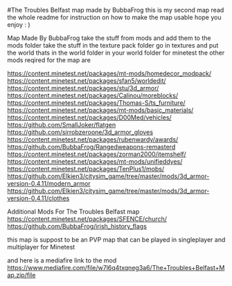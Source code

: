 #The Troubles Belfast map made by BubbaFrog this is my second map read the whole readme for instruction on how to make the map usable hope you enjoy : )


Map Made By BubbaFrog take the stuff from mods and add them to the mods folder take the stuff in the texture pack folder go in textures and put the world thats in the world folder in your world folder for minetest the other mods reqired for the map are

https://content.minetest.net/packages/mt-mods/homedecor_modpack/
https://content.minetest.net/packages/sfan5/worldedit/
https://content.minetest.net/packages/stu/3d_armor/
https://content.minetest.net/packages/Calinou/moreblocks/
https://content.minetest.net/packages/Thomas-S/ts_furniture/
https://content.minetest.net/packages/mt-mods/basic_materials/
https://content.minetest.net/packages/D00Med/vehicles/
https://github.com/SmallJoker/flatgen
https://github.com/sirrobzeroone/3d_armor_gloves
https://content.minetest.net/packages/rubenwardy/awards/
https://github.com/BubbaFrog/Rangedweapons-remasterd
https://content.minetest.net/packages/zorman2000/itemshelf/
https://content.minetest.net/packages/mt-mods/unifieddyes/
https://content.minetest.net/packages/TenPlus1/mobs/
https://github.com/Elkien3/citysim_game/tree/master/mods/3d_armor-version-0.4.11/modern_armor
https://github.com/Elkien3/citysim_game/tree/master/mods/3d_armor-version-0.4.11/clothes

  Additional Mods For The Troubles Belfast map
https://content.minetest.net/packages/SFENCE/church/
https://github.com/BubbaFrog/irish_history_flags

this map is suppost to be an PVP map that can be played in singleplayer and multiplayer for Minetest

and here is a mediafire link to the mod https://www.mediafire.com/file/w7l6q4txqneg3a6/The+Troubles+Belfast+Map.zip/file
